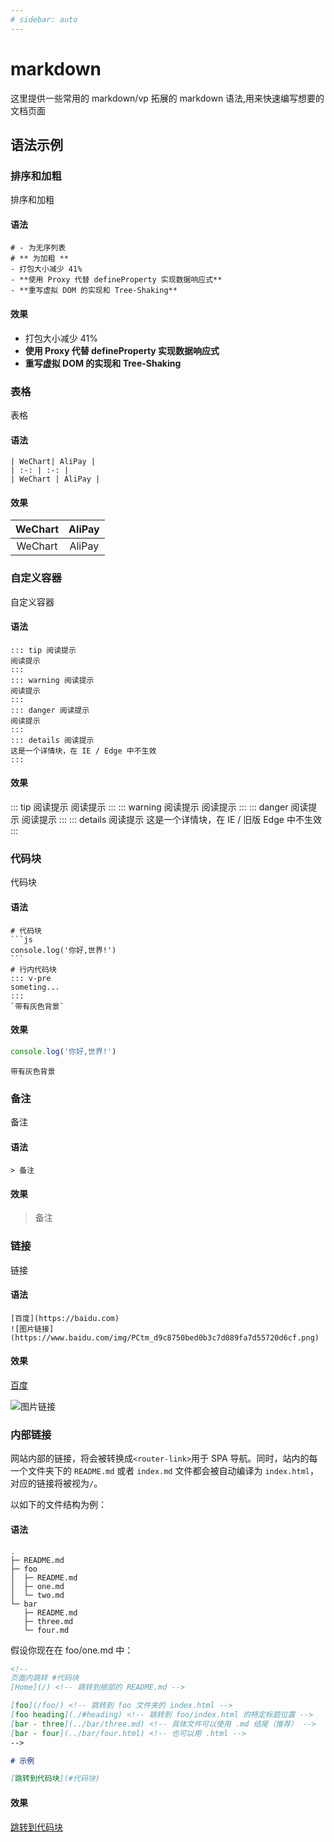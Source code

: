 ```yaml
---
# sidebar: auto
---
```


# markdown

这里提供一些常用的 markdown/vp 拓展的 markdown 语法,用来快速编写想要的文档页面

## 语法示例

### 排序和加粗

排序和加粗

#### 语法

```
# - 为无序列表
# ** 为加粗 **
- 打包大小减少 41%
- **使用 Proxy 代替 defineProperty 实现数据响应式**
- **重写虚拟 DOM 的实现和 Tree-Shaking**
```

#### 效果

- 打包大小减少 41%
- **使用 Proxy 代替 defineProperty 实现数据响应式**
- **重写虚拟 DOM 的实现和 Tree-Shaking**

### 表格

表格

#### 语法

```
| WeChart| AliPay |
| :-: | :-: |
| WeChart | AliPay |
```

#### 效果

| WeChart | AliPay |
| :-----: | :----: |
| WeChart | AliPay |

### 自定义容器

自定义容器

#### 语法

```
::: tip 阅读提示
阅读提示
:::
::: warning 阅读提示
阅读提示
:::
::: danger 阅读提示
阅读提示
:::
::: details 阅读提示
这是一个详情块，在 IE / Edge 中不生效
:::
```

#### 效果

::: tip 阅读提示
阅读提示
:::
::: warning 阅读提示
阅读提示
:::
::: danger 阅读提示
阅读提示
:::
::: details 阅读提示
这是一个详情块，在 IE / 旧版 Edge 中不生效
:::

### 代码块

代码块

#### 语法

````
# 代码块
```js
console.log('你好,世界!')
```
# 行内代码块
::: v-pre
someting...
:::
`带有灰色背景`
````

#### 效果

```js
console.log('你好,世界!')
```

`带有灰色背景`

### 备注

备注

#### 语法

```
> 备注
```

#### 效果

> 备注

### 链接

链接

#### 语法

```
[百度](https://baidu.com)
![图片链接](https://www.baidu.com/img/PCtm_d9c8750bed0b3c7d089fa7d55720d6cf.png)
```

#### 效果

[百度](https://baidu.com)

![图片链接](https://www.baidu.com/img/PCtm_d9c8750bed0b3c7d089fa7d55720d6cf.png)

### 内部链接

网站内部的链接，将会被转换成`<router-link>`用于 SPA 导航。同时，站内的每一个文件夹下的 `README.md` 或者 `index.md` 文件都会被自动编译为 `index.html`，对应的链接将被视为`/`。

以如下的文件结构为例：

#### 语法

```
.
├─ README.md
├─ foo
│  ├─ README.md
│  ├─ one.md
│  └─ two.md
└─ bar
   ├─ README.md
   ├─ three.md
   └─ four.md
```

假设你现在在 foo/one.md 中：

```markdown
<!--
页面内跳转 #代码块
[Home](/) <!-- 跳转到根部的 README.md -->

[foo](/foo/) <!-- 跳转到 foo 文件夹的 index.html -->
[foo heading](./#heading) <!-- 跳转到 foo/index.html 的特定标题位置 -->
[bar - three](../bar/three.md) <!-- 具体文件可以使用 .md 结尾（推荐） -->
[bar - four](../bar/four.html) <!-- 也可以用 .html -->
-->

# 示例

[跳转到代码块](#代码块)
```

#### 效果

[跳转到代码块](#代码块)
